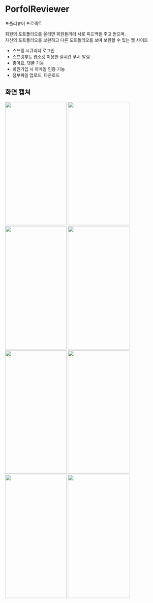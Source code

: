 # PorfolReviewer
포폴리뷰어 프로젝트

회원의 포트폴리오를 올리면 회원들끼리 서로 피드백을 주고 받으며,    
자신의 포트폴리오를 보완하고 다른 포트폴리오를 보며 보완할 수 있는 웹 사이트   
   
* 스프링 시큐리티 로그인
* 스프링부트 웹소켓 이용한 실시간 푸시 알림
* 좋아요, 댓글 기능
* 회원가입 시 이메일 인증 기능
* 첨부파일 업로드, 다운로드
   
## 화면 캡쳐
<div>
<img src="https://user-images.githubusercontent.com/85226732/176800203-b1e440b0-f23b-4eda-a03e-2616b9514ff9.png" width="200" height="400"/>
<img src="https://user-images.githubusercontent.com/85226732/176797627-86974944-2baa-4ec1-b22a-71670921babc.png" width="200" height="400"/>
<img src="https://user-images.githubusercontent.com/85226732/176797630-a50dbcd9-6c4a-49f8-b542-12ecc193657a.png" width="200" height="400"/>
<img src="https://user-images.githubusercontent.com/85226732/176797698-9ecc2f88-ed2a-447b-a65b-2ecbb9fb5802.png" width="200" height="400"/>
</div>
<div>
<img src="https://user-images.githubusercontent.com/85226732/176799736-f990f93f-5df6-45b2-85cf-b44b727aa2a4.png" width="200" height="400"/>
<img src="https://user-images.githubusercontent.com/85226732/176799741-54dfea72-cbc9-475a-987b-4c9202ddd2c0.png" width="200" height="400"/>
<img src="https://user-images.githubusercontent.com/85226732/176799774-70b0793c-17c7-42ec-b21d-cc984db02785.png" width="200" height="400"/>
<img src="https://user-images.githubusercontent.com/85226732/176799776-afd8efa6-d740-4d33-9b60-90ab23b8d41e.png" width="200" height="400"/>
</div>
